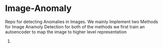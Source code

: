 # Image-Anomaly
Repo for detecting Anomalies in Images.
We mainly Implement two Methods for Image Anamoly Detection for both of the methods we first train an autoencoder to map the image to higher level representation

1) 
